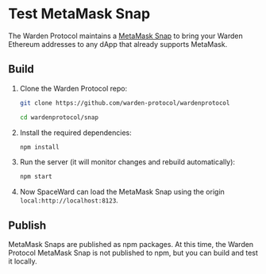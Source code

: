 
# Test MetaMask Snap

The Warden Protocol maintains a [MetaMask Snap](https://metamask.io/snaps/) to bring your Warden Ethereum addresses to any dApp that already supports MetaMask.

## Build

1. Clone the Warden Protocol repo:
    
    ```sh
    git clone https://github.com/warden-protocol/wardenprotocol
    
    cd wardenprotocol/snap
    ```

2. Install the required dependencies:
    
    ```sh
    npm install
    ```
    
3. Run the server (it will monitor changes and rebuild automatically):
    
    ```sh
    npm start
    ```
    
4. Now SpaceWard can load the MetaMask Snap using the origin `local:http://localhost:8123`.


## Publish

MetaMask Snaps are published as npm packages. At this time, the Warden Protocol MetaMask Snap is not published to npm, but you can build and test it locally.
